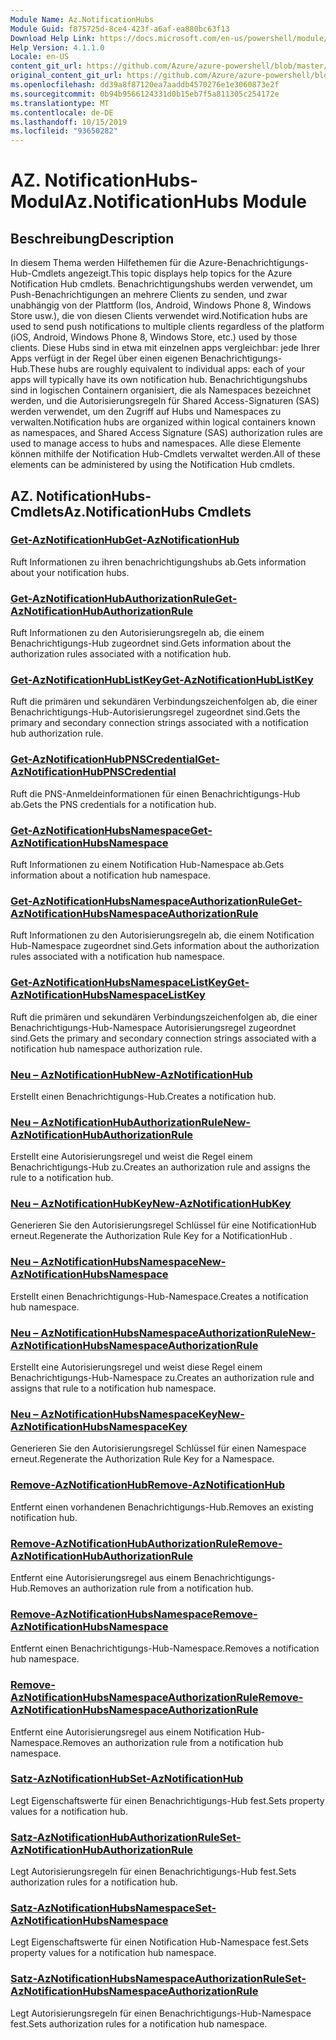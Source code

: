 ```yaml
---
Module Name: Az.NotificationHubs
Module Guid: f875725d-8ce4-423f-a6af-ea880bc63f13
Download Help Link: https://docs.microsoft.com/en-us/powershell/module/az.notificationhubs
Help Version: 4.1.1.0
Locale: en-US
content_git_url: https://github.com/Azure/azure-powershell/blob/master/src/NotificationHubs/NotificationHubs/help/Az.NotificationHubs.md
original_content_git_url: https://github.com/Azure/azure-powershell/blob/master/src/NotificationHubs/NotificationHubs/help/Az.NotificationHubs.md
ms.openlocfilehash: dd39a8f87120ea7aaddb4570276e1e3060873e2f
ms.sourcegitcommit: 0b94b9566124331d0b15eb7f5a811305c254172e
ms.translationtype: MT
ms.contentlocale: de-DE
ms.lasthandoff: 10/15/2019
ms.locfileid: "93650282"
---
```

# <span data-ttu-id="4a4d7-101">AZ. NotificationHubs-Modul</span><span class="sxs-lookup"><span data-stu-id="4a4d7-101">Az.NotificationHubs Module</span></span>
## <span data-ttu-id="4a4d7-102">Beschreibung</span><span class="sxs-lookup"><span data-stu-id="4a4d7-102">Description</span></span>
<span data-ttu-id="4a4d7-103">In diesem Thema werden Hilfethemen für die Azure-Benachrichtigungs-Hub-Cmdlets angezeigt.</span><span class="sxs-lookup"><span data-stu-id="4a4d7-103">This topic displays help topics for the Azure Notification Hub cmdlets.</span></span> <span data-ttu-id="4a4d7-104">Benachrichtigungshubs werden verwendet, um Push-Benachrichtigungen an mehrere Clients zu senden, und zwar unabhängig von der Plattform (Ios, Android, Windows Phone 8, Windows Store usw.), die von diesen Clients verwendet wird.</span><span class="sxs-lookup"><span data-stu-id="4a4d7-104">Notification hubs are used to send push notifications to multiple clients regardless of the platform (iOS, Android, Windows Phone 8, Windows Store, etc.) used by those clients.</span></span> <span data-ttu-id="4a4d7-105">Diese Hubs sind in etwa mit einzelnen apps vergleichbar: jede Ihrer Apps verfügt in der Regel über einen eigenen Benachrichtigungs-Hub.</span><span class="sxs-lookup"><span data-stu-id="4a4d7-105">These hubs are roughly equivalent to individual apps: each of your apps will typically have its own notification hub.</span></span> <span data-ttu-id="4a4d7-106">Benachrichtigungshubs sind in logischen Containern organisiert, die als Namespaces bezeichnet werden, und die Autorisierungsregeln für Shared Access-Signaturen (SAS) werden verwendet, um den Zugriff auf Hubs und Namespaces zu verwalten.</span><span class="sxs-lookup"><span data-stu-id="4a4d7-106">Notification hubs are organized within logical containers known as namespaces, and Shared Access Signature (SAS) authorization rules are used to manage access to hubs and namespaces.</span></span> <span data-ttu-id="4a4d7-107">Alle diese Elemente können mithilfe der Notification Hub-Cmdlets verwaltet werden.</span><span class="sxs-lookup"><span data-stu-id="4a4d7-107">All of these elements can be administered by using the Notification Hub cmdlets.</span></span>

## <span data-ttu-id="4a4d7-108">AZ. NotificationHubs-Cmdlets</span><span class="sxs-lookup"><span data-stu-id="4a4d7-108">Az.NotificationHubs Cmdlets</span></span>
### [<span data-ttu-id="4a4d7-109">Get-AzNotificationHub</span><span class="sxs-lookup"><span data-stu-id="4a4d7-109">Get-AzNotificationHub</span></span>](Get-AzNotificationHub.md)
<span data-ttu-id="4a4d7-110">Ruft Informationen zu ihren benachrichtigungshubs ab.</span><span class="sxs-lookup"><span data-stu-id="4a4d7-110">Gets information about your notification hubs.</span></span>

### [<span data-ttu-id="4a4d7-111">Get-AzNotificationHubAuthorizationRule</span><span class="sxs-lookup"><span data-stu-id="4a4d7-111">Get-AzNotificationHubAuthorizationRule</span></span>](Get-AzNotificationHubAuthorizationRule.md)
<span data-ttu-id="4a4d7-112">Ruft Informationen zu den Autorisierungsregeln ab, die einem Benachrichtigungs-Hub zugeordnet sind.</span><span class="sxs-lookup"><span data-stu-id="4a4d7-112">Gets information about the authorization rules associated with a notification hub.</span></span>

### [<span data-ttu-id="4a4d7-113">Get-AzNotificationHubListKey</span><span class="sxs-lookup"><span data-stu-id="4a4d7-113">Get-AzNotificationHubListKey</span></span>](Get-AzNotificationHubListKey.md)
<span data-ttu-id="4a4d7-114">Ruft die primären und sekundären Verbindungszeichenfolgen ab, die einer Benachrichtigungs-Hub-Autorisierungsregel zugeordnet sind.</span><span class="sxs-lookup"><span data-stu-id="4a4d7-114">Gets the primary and secondary connection strings associated with a notification hub authorization rule.</span></span>

### [<span data-ttu-id="4a4d7-115">Get-AzNotificationHubPNSCredential</span><span class="sxs-lookup"><span data-stu-id="4a4d7-115">Get-AzNotificationHubPNSCredential</span></span>](Get-AzNotificationHubPNSCredential.md)
<span data-ttu-id="4a4d7-116">Ruft die PNS-Anmeldeinformationen für einen Benachrichtigungs-Hub ab.</span><span class="sxs-lookup"><span data-stu-id="4a4d7-116">Gets the PNS credentials for a notification hub.</span></span>

### [<span data-ttu-id="4a4d7-117">Get-AzNotificationHubsNamespace</span><span class="sxs-lookup"><span data-stu-id="4a4d7-117">Get-AzNotificationHubsNamespace</span></span>](Get-AzNotificationHubsNamespace.md)
<span data-ttu-id="4a4d7-118">Ruft Informationen zu einem Notification Hub-Namespace ab.</span><span class="sxs-lookup"><span data-stu-id="4a4d7-118">Gets information about a notification hub namespace.</span></span>

### [<span data-ttu-id="4a4d7-119">Get-AzNotificationHubsNamespaceAuthorizationRule</span><span class="sxs-lookup"><span data-stu-id="4a4d7-119">Get-AzNotificationHubsNamespaceAuthorizationRule</span></span>](Get-AzNotificationHubsNamespaceAuthorizationRule.md)
<span data-ttu-id="4a4d7-120">Ruft Informationen zu den Autorisierungsregeln ab, die einem Notification Hub-Namespace zugeordnet sind.</span><span class="sxs-lookup"><span data-stu-id="4a4d7-120">Gets information about the authorization rules associated with a notification hub namespace.</span></span>

### [<span data-ttu-id="4a4d7-121">Get-AzNotificationHubsNamespaceListKey</span><span class="sxs-lookup"><span data-stu-id="4a4d7-121">Get-AzNotificationHubsNamespaceListKey</span></span>](Get-AzNotificationHubsNamespaceListKey.md)
<span data-ttu-id="4a4d7-122">Ruft die primären und sekundären Verbindungszeichenfolgen ab, die einer Benachrichtigungs-Hub-Namespace Autorisierungsregel zugeordnet sind.</span><span class="sxs-lookup"><span data-stu-id="4a4d7-122">Gets the primary and secondary connection strings associated with a notification hub namespace authorization rule.</span></span>

### [<span data-ttu-id="4a4d7-123">Neu – AzNotificationHub</span><span class="sxs-lookup"><span data-stu-id="4a4d7-123">New-AzNotificationHub</span></span>](New-AzNotificationHub.md)
<span data-ttu-id="4a4d7-124">Erstellt einen Benachrichtigungs-Hub.</span><span class="sxs-lookup"><span data-stu-id="4a4d7-124">Creates a notification hub.</span></span>

### [<span data-ttu-id="4a4d7-125">Neu – AzNotificationHubAuthorizationRule</span><span class="sxs-lookup"><span data-stu-id="4a4d7-125">New-AzNotificationHubAuthorizationRule</span></span>](New-AzNotificationHubAuthorizationRule.md)
<span data-ttu-id="4a4d7-126">Erstellt eine Autorisierungsregel und weist die Regel einem Benachrichtigungs-Hub zu.</span><span class="sxs-lookup"><span data-stu-id="4a4d7-126">Creates an authorization rule and assigns the rule to a notification hub.</span></span>

### [<span data-ttu-id="4a4d7-127">Neu – AzNotificationHubKey</span><span class="sxs-lookup"><span data-stu-id="4a4d7-127">New-AzNotificationHubKey</span></span>](New-AzNotificationHubKey.md)
<span data-ttu-id="4a4d7-128">Generieren Sie den Autorisierungsregel Schlüssel für eine NotificationHub erneut.</span><span class="sxs-lookup"><span data-stu-id="4a4d7-128">Regenerate the Authorization Rule Key for a NotificationHub .</span></span>

### [<span data-ttu-id="4a4d7-129">Neu – AzNotificationHubsNamespace</span><span class="sxs-lookup"><span data-stu-id="4a4d7-129">New-AzNotificationHubsNamespace</span></span>](New-AzNotificationHubsNamespace.md)
<span data-ttu-id="4a4d7-130">Erstellt einen Benachrichtigungs-Hub-Namespace.</span><span class="sxs-lookup"><span data-stu-id="4a4d7-130">Creates a notification hub namespace.</span></span>

### [<span data-ttu-id="4a4d7-131">Neu – AzNotificationHubsNamespaceAuthorizationRule</span><span class="sxs-lookup"><span data-stu-id="4a4d7-131">New-AzNotificationHubsNamespaceAuthorizationRule</span></span>](New-AzNotificationHubsNamespaceAuthorizationRule.md)
<span data-ttu-id="4a4d7-132">Erstellt eine Autorisierungsregel und weist diese Regel einem Benachrichtigungs-Hub-Namespace zu.</span><span class="sxs-lookup"><span data-stu-id="4a4d7-132">Creates an authorization rule and assigns that rule to a notification hub namespace.</span></span>

### [<span data-ttu-id="4a4d7-133">Neu – AzNotificationHubsNamespaceKey</span><span class="sxs-lookup"><span data-stu-id="4a4d7-133">New-AzNotificationHubsNamespaceKey</span></span>](New-AzNotificationHubsNamespaceKey.md)
<span data-ttu-id="4a4d7-134">Generieren Sie den Autorisierungsregel Schlüssel für einen Namespace erneut.</span><span class="sxs-lookup"><span data-stu-id="4a4d7-134">Regenerate the Authorization Rule Key for a Namespace.</span></span>

### [<span data-ttu-id="4a4d7-135">Remove-AzNotificationHub</span><span class="sxs-lookup"><span data-stu-id="4a4d7-135">Remove-AzNotificationHub</span></span>](Remove-AzNotificationHub.md)
<span data-ttu-id="4a4d7-136">Entfernt einen vorhandenen Benachrichtigungs-Hub.</span><span class="sxs-lookup"><span data-stu-id="4a4d7-136">Removes an existing notification hub.</span></span>

### [<span data-ttu-id="4a4d7-137">Remove-AzNotificationHubAuthorizationRule</span><span class="sxs-lookup"><span data-stu-id="4a4d7-137">Remove-AzNotificationHubAuthorizationRule</span></span>](Remove-AzNotificationHubAuthorizationRule.md)
<span data-ttu-id="4a4d7-138">Entfernt eine Autorisierungsregel aus einem Benachrichtigungs-Hub.</span><span class="sxs-lookup"><span data-stu-id="4a4d7-138">Removes an authorization rule from a notification hub.</span></span>

### [<span data-ttu-id="4a4d7-139">Remove-AzNotificationHubsNamespace</span><span class="sxs-lookup"><span data-stu-id="4a4d7-139">Remove-AzNotificationHubsNamespace</span></span>](Remove-AzNotificationHubsNamespace.md)
<span data-ttu-id="4a4d7-140">Entfernt einen Benachrichtigungs-Hub-Namespace.</span><span class="sxs-lookup"><span data-stu-id="4a4d7-140">Removes a notification hub namespace.</span></span>

### [<span data-ttu-id="4a4d7-141">Remove-AzNotificationHubsNamespaceAuthorizationRule</span><span class="sxs-lookup"><span data-stu-id="4a4d7-141">Remove-AzNotificationHubsNamespaceAuthorizationRule</span></span>](Remove-AzNotificationHubsNamespaceAuthorizationRule.md)
<span data-ttu-id="4a4d7-142">Entfernt eine Autorisierungsregel aus einem Notification Hub-Namespace.</span><span class="sxs-lookup"><span data-stu-id="4a4d7-142">Removes an authorization rule from a notification hub namespace.</span></span>

### [<span data-ttu-id="4a4d7-143">Satz-AzNotificationHub</span><span class="sxs-lookup"><span data-stu-id="4a4d7-143">Set-AzNotificationHub</span></span>](Set-AzNotificationHub.md)
<span data-ttu-id="4a4d7-144">Legt Eigenschaftswerte für einen Benachrichtigungs-Hub fest.</span><span class="sxs-lookup"><span data-stu-id="4a4d7-144">Sets property values for a notification hub.</span></span>

### [<span data-ttu-id="4a4d7-145">Satz-AzNotificationHubAuthorizationRule</span><span class="sxs-lookup"><span data-stu-id="4a4d7-145">Set-AzNotificationHubAuthorizationRule</span></span>](Set-AzNotificationHubAuthorizationRule.md)
<span data-ttu-id="4a4d7-146">Legt Autorisierungsregeln für einen Benachrichtigungs-Hub fest.</span><span class="sxs-lookup"><span data-stu-id="4a4d7-146">Sets authorization rules for a notification hub.</span></span>

### [<span data-ttu-id="4a4d7-147">Satz-AzNotificationHubsNamespace</span><span class="sxs-lookup"><span data-stu-id="4a4d7-147">Set-AzNotificationHubsNamespace</span></span>](Set-AzNotificationHubsNamespace.md)
<span data-ttu-id="4a4d7-148">Legt Eigenschaftswerte für einen Notification Hub-Namespace fest.</span><span class="sxs-lookup"><span data-stu-id="4a4d7-148">Sets property values for a notification hub namespace.</span></span>

### [<span data-ttu-id="4a4d7-149">Satz-AzNotificationHubsNamespaceAuthorizationRule</span><span class="sxs-lookup"><span data-stu-id="4a4d7-149">Set-AzNotificationHubsNamespaceAuthorizationRule</span></span>](Set-AzNotificationHubsNamespaceAuthorizationRule.md)
<span data-ttu-id="4a4d7-150">Legt Autorisierungsregeln für einen Benachrichtigungs-Hub-Namespace fest.</span><span class="sxs-lookup"><span data-stu-id="4a4d7-150">Sets authorization rules for a notification hub namespace.</span></span>

